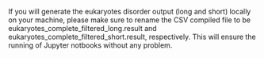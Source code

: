 If you will generate the eukaryotes disorder output (long and short) locally on your machine, please make sure to rename the CSV compiled file to be 
eukaryotes_complete_filtered_long.result and eukaryotes_complete_filtered_short.result, respectively. 
This will ensure the running of Jupyter notbooks without any problem.
